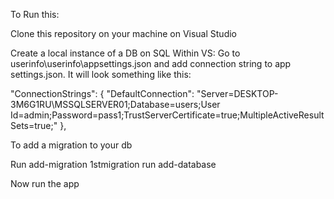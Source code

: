 To Run this:

Clone this repository on your machine on Visual Studio

Create a local instance of a DB on SQL
Within VS:
Go to userinfo\userinfo\appsettings.json and add connection string to app settings.json. It will look something like this:

  "ConnectionStrings": {
    "DefaultConnection": "Server=DESKTOP-3M6G1RU\\MSSQLSERVER01;Database=users;User Id=admin;Password=pass1;TrustServerCertificate=true;MultipleActiveResultSets=true;"
  },


To add a migration to your db 

Run add-migration 1stmigration
run add-database

Now run the app
